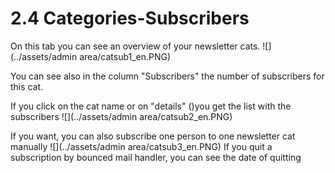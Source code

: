 # 2.4 Categories-Subscribers

On this tab you can see an overview of your newsletter cats.
![](../assets/admin area/catsub1_en.PNG)

You can see also in the column "Subscribers" the number of subscribers for this cat.

If you click on the cat name or on "details" ()you get the list with the subscribers
![](../assets/admin area/catsub2_en.PNG)

If you want, you can also subscribe one person to one newsletter cat manually
![](../assets/admin area/catsub3_en.PNG)
If you quit a subscription by bounced mail handler, you can see the date of quitting
